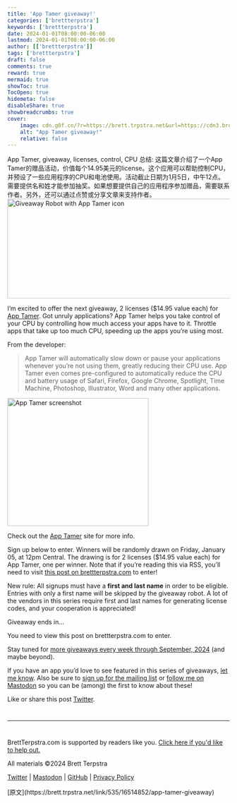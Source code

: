 ```yaml
---
title: 'App Tamer giveaway!'
categories: ['brettterpstra']
keywords: ['brettterpstra']
date: 2024-01-01T08:00:00-06:00
lastmod: 2024-01-01T08:00:00-06:00
author: [['brettterpstra']]
tags: ['brettterpstra']
draft: false 
comments: true
reward: true 
mermaid: true 
showToc: true 
TocOpen: true 
hidemeta: false 
disableShare: true 
showbreadcrumbs: true 
cover:
    image: cdn.g0f.cn/?r=https://brett.trpstra.net&url=https://cdn3.brettterpstra.com/uploads/2023/09/giveaway-apptamer2023-rb.jpg
    alt: "App Tamer giveaway!"
    relative: false
---
```


<div>

<div> App Tamer, giveaway, licenses, control, CPU
总结: 
这篇文章介绍了一个App Tamer的赠品活动，价值每个14.95美元的license。这个应用可以帮助控制CPU，并预设了一些应用程序的CPU和电池使用。活动截止日期为1月5日，中午12点。需要提供名和姓才能参加抽奖。如果想要提供自己的应用程序参加赠品，需要联系作者。另外，还可以通过点赞或分享文章来支持作者。 <div>
<noscript class="loading-lazy">
<source media="(max-width: 640px)"/>
<source type="image/webp"/>
<source/>
<img alt="Giveaway Robot with App Tamer icon" class="aligncenter" height="226" src="cdn.g0f.cn/?r=https://brett.trpstra.net&url=https://cdn3.brettterpstra.com/uploads/2023/09/giveaway-apptamer2023-rb.jpg" title="Giveaway Robot with App Tamer icon" width="800"/>
</noscript>
<p>I’m excited to offer the next giveaway, 2 licenses ($14.95 value each) for <a href="https://stclairsoft.com/AppTamer/index.html">App Tamer</a>. Got unruly applications? App Tamer helps you take control of your CPU by controlling how much access your apps have to it. Throttle apps that take up too much CPU, speeding up the apps you’re using most.</p>
<p>From the developer:</p>
<blockquote>
<p>App Tamer will automatically slow down or pause your applications whenever you’re not using them, greatly reducing their CPU use. App Tamer even comes pre-configured to automatically reduce the CPU and battery usage of Safari, Firefox, Google Chrome, Spotlight, Time Machine, Photoshop, Illustrator, Word and many other applications.</p>
</blockquote>
<noscript class="loading-lazy">
<source media="(max-width: 640px)"/>
<source type="image/webp"/>
<source/>
<img alt="App Tamer screenshot" class="alignright" height="290" src="cdn.g0f.cn/?r=https://brett.trpstra.net&url=https://cdn3.brettterpstra.com/uploads/2023/09/apptamer-screenshot.jpg" title="App Tamer screenshot" width="320"/>
</noscript>
<p>Check out the <a href="https://stclairsoft.com/AppTamer/index.html">App Tamer</a> site for more info.</p>
<p>Sign up below to enter. Winners will be randomly drawn on Friday, January 05, at 12pm Central. The drawing is for 2 licenses ($14.95 value each) for App Tamer, one per winner. Note that if you’re reading this via RSS, you’ll need to visit <a href="https://brettterpstra.com/2024/01/01/app-tamer-giveaway">this post on brettterpstra.com</a> to enter!</p>
<p>New rule: All signups must have a <strong>first and last name</strong> in order to be eligible. Entries with only a first name will be skipped by the giveaway robot. A lot of the vendors in this series require first and last names for generating license codes, and your cooperation is appreciated!</p>
<div class="btcountdownwrapper">
<p class="btcountdowncaption">Giveaway ends in...</p>
<div class="btcountdown"><time datetime="2024-01-05T12:00:00-06:00"></time></div></div>
<p>You need to view this post on brettterpstra.com to enter.</p>
<p>Stay tuned for <a href="https://brettterpstra.com/giveaways/upcoming/" title="Upcoming Giveaways - BrettTerpstra.com">more giveaways every week through September, 2024</a> (and maybe beyond).</p>
<p>If you have an app you’d love to see featured in this series of giveaways, <a href="https://brettterpstra.com/contact/">let me know</a>. Also be sure to <a href="https://brettterpstra.com/subscribe/">sign up for the mailing list</a> or <a href="https://nojack.easydns.ca/@ttscoff/">follow me on Mastodon</a> so you can be (among) the first to know about these!</p>
<p>Like or share this post <a class="twitter" href="https://twitter.com/intent/tweet?original_referer=https%3A%2F%2Fbrettterpstra.com%2F2024%2F01%2F01%2Fapp-tamer-giveaway%2F&amp;text=App+Tamer+giveaway%21&amp;url=https%3A%2F%2Fbrettterpstra.com%2F2024%2F01%2F01%2Fapp-tamer-giveaway%2F&amp;via=ttscoff" rel="nofollow" target="_blank" title="Tweet this post">Twitter</a>.</p>
<hr style="margin: 40px 0;"/>
<p>BrettTerpstra.com is supported by readers like you. <a href="https://brettterpstra.com/support/">Click here if you'd like to help out.</a></p>
<p class="copyright">All materials ©2024 Brett Terpstra</p>
<p><a href="https://twitter.com/ttscoff" rel="me">Twitter</a> | <a href="https://nojack.easydns.ca/@ttscoff" rel="me">Mastodon</a> | <a href="https://github.com/ttscoff">GitHub</a> | <a href="https://brettterpstra.com/legal/privacy.html">Privacy Policy</a></p><img height="1" src="cdn.g0f.cn/?r=https://brett.trpstra.net&url=https://brett.trpstra.net/link/535/16514852.gif" width="1"/>
</div></div>
</div>

<div>
[原文](https://brett.trpstra.net/link/535/16514852/app-tamer-giveaway)
</div>

